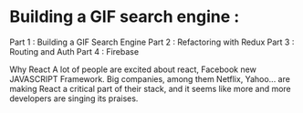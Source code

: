 # Building a GIF search engine :

Part 1 : Building a GIF Search Engine
Part 2 : Refactoring with Redux 
Part 3 : Routing and Auth
Part 4 : Firebase

Why React 
A lot of people are excited about react, Facebook new JAVASCRIPT Framework.
Big companies, among them Netflix, Yahoo...
are making React a critical part of their stack, and it seems like more and more developers are singing its praises.
